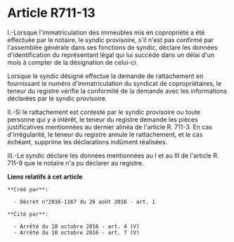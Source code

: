 # Article R711-13

I.-Lorsque l'immatriculation des immeubles mis en copropriété a été effectuée par le notaire, le syndic provisoire, s'il
n'est pas confirmé par l'assemblée générale dans ses fonctions de syndic, déclare les données d'identification du
représentant légal qui lui succède dans un délai d'un mois à compter de la désignation de celui-ci. 

Lorsque le syndic désigné effectue la demande de rattachement en fournissant le numéro d'immatriculation du syndicat de
copropriétaires, le teneur du registre vérifie la conformité de la demande avec les informations déclarées par le syndic
provisoire. 

II.-Si le rattachement est contesté par le syndic provisoire ou toute personne qui y a intérêt, le teneur du registre demande
les pièces justificatives mentionnées au dernier alinéa de l'article R. 711-3. En cas d'irrégularité, le teneur du registre
annule le rattachement, et le cas échéant, supprime les déclarations indûment réalisées. 

III.-Le syndic déclare les données mentionnées au I et au III de l'article R. 711-9 que le notaire n'a pu déclarer au
registre.

**Liens relatifs à cet article**

	**Créé par**:

	  - Décret n°2016-1167 du 26 août 2016 - art. 1

	**Cité par**:

	  - Arrêté du 10 octobre 2016 - art. 4 (V)
	  - Arrêté du 10 octobre 2016 - art. 7 (V)
